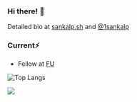 ### Hi there! 👋

Detailed bio at <a href="https://sankalp.sh/" target="_blank">sankalp.sh</a> and <a href="https://twitter.com/1sankalp" target="_blank">@1sankalp</a>

### Current⚡️

* Fellow at <a href="https://www.founder.university/" target="_blank">FU</a>
<!--
<a href="https://www.beondeck.com/" target="_blank">On Deck</a>, <a href="https://www.zfellows.com/" target="_blank">Z Fellows</a>, <, <a href="https://www.makerfellowship.com/" target="_blank">Maker Fellow</a>, and <a href="https://www.1517fund.com/" target="_blank">1517</a> 🙌
* Pioneer at <a href="https://pioneer.app/" target="_blank">Pioneer</a> 🙌
* Builder at <a href="https://www.livetheresidency.com/" target="_blank">The Residency</a> and <a href="https://www.joinef.com/" target="_blank">EF</a>
* Hacker at <a href="https://peopleplus.ai/" target="_blank">People+ai</a>
* Founding team at <a href="https://vaeral.com/" target="_blank">Vaeral</a>


Past⏰

* Founder <a href="https://www.skyhi.live/" target="_blank">SkyHi</a>  -->

![Top Langs](https://github-readme-stats.vercel.app/api/top-langs/?username=1sankalp&layout=compact)

![](https://komarev.com/ghpvc/?username=1sankalp)
